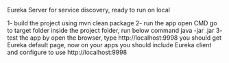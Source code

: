 Eureka Server for service discovery, ready to run on local

1- build the project using 
  mvn clean package
2- run the app 
  open CMD
  go to target folder inside the project folder, run below command
  java -jar <app-name>.jar 
3- test the app by open the browser, type 
  http://localhost:9998
  you should get Eureka default page, now on your apps you should include Eureka client and configure to use http://localhost:9998
